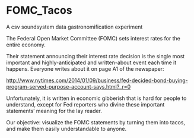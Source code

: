 FOMC_Tacos
==========

A csv soundsystem data gastronomification experiment

The Federal Open Market Committee (FOMC) sets interest rates for the entire economy.

Their statement announcing their interest rate decision is the single most important and highly-anticipated and written-about event each time it happens. Everyone writes about it on page A1 of the newspaper:

http://www.nytimes.com/2014/01/09/business/fed-decided-bond-buying-program-served-purpose-account-says.html?_r=0

Unfortunately, it is written in economic gibberish that is hard for people to understand, except for Fed reporters who divine these important statements’ meaning for the lay reader.

Our objective: visualize the FOMC statements by turning them into tacos, and make them easily understandable to anyone.


